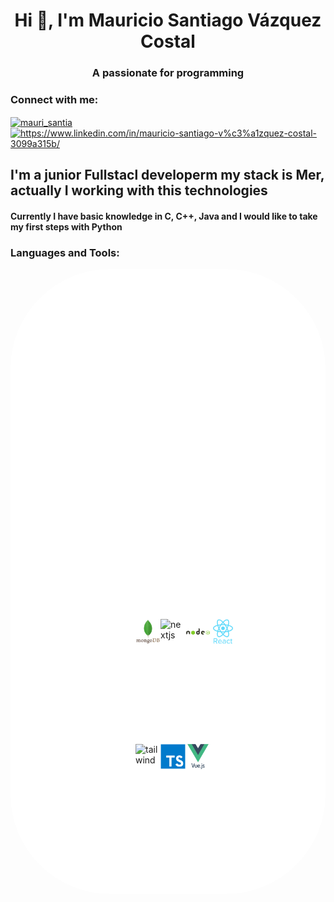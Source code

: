 <h1 align="center">Hi 👋, I'm Mauricio Santiago Vázquez Costal</h1>
<h3 align="center">A passionate for programming</h3>

<h3 align="left">Connect with me:</h3>
<p align="left">
<a href="https://twitter.com/mauri_santia" target="blank"><img align="center" src="https://raw.githubusercontent.com/rahuldkjain/github-profile-readme-generator/master/src/images/icons/Social/twitter.svg" alt="mauri_santia" height="30" width="40" /></a>
<a href="https://linkedin.com/in/https://www.linkedin.com/in/mauricio-santiago-v%c3%a1zquez-costal-3099a315b/" target="blank"><img align="center" src="https://raw.githubusercontent.com/rahuldkjain/github-profile-readme-generator/master/src/images/icons/Social/linked-in-alt.svg" alt="https://www.linkedin.com/in/mauricio-santiago-v%c3%a1zquez-costal-3099a315b/" height="30" width="40" /></a>
</p>

<h2>I'm a junior Fullstacl developerm my stack is Mer, actually I working with this technologies</h2>
<h4>Currently I have basic knowledge in C, C++, Java and I would like to take my first steps with Python</h4>
<h3 align="left">Languages and Tools:</h3>
<div style="background-color:white;padding:3vh;display:flex;flex-direction: column;border-radius:4vh">
<div style="display: flex;justify-content: space-between;align-items: center;margin:4vh">
    <img src="https://raw.githubusercontent.com/devicons/devicon/master/icons/css3/css3-original-wordmark.svg" alt="css3" width="40" height="40"/>
    <img src="https://raw.githubusercontent.com/devicons/devicon/master/icons/express/express-original-wordmark.svg" alt="express" width="40" height="40"/>
    <img src="https://raw.githubusercontent.com/devicons/devicon/master/icons/html5/html5-original-wordmark.svg" alt="html5" width="40" height="40"/>
     <img src="https://raw.githubusercontent.com/devicons/devicon/master/icons/javascript/javascript-original.svg" alt="javascript" width="40" height="40"/>
</div>

<div style=" display: flex;justify-content: space-between;align-items: center;margin:2vh">     
    <img src="https://raw.githubusercontent.com/devicons/devicon/master/icons/mongodb/mongodb-original-wordmark.svg" alt="mongodb" width="40" height="40"/>
     <img src="https://cdn.worldvectorlogo.com/logos/nextjs-2.svg" alt="nextjs" width="40" height="40"/>
     <img src="https://raw.githubusercontent.com/devicons/devicon/master/icons/nodejs/nodejs-original-wordmark.svg" alt="nodejs" width="40" height="40"/>
     <img src="https://raw.githubusercontent.com/devicons/devicon/master/icons/react/react-original-wordmark.svg" alt="react" width="40" height="40"/>
</div>

<div style=" display: flex;justify-content: space-between;align-items: center;margin:2vh">     
    <img src="https://www.vectorlogo.zone/logos/tailwindcss/tailwindcss-icon.svg" alt="tailwind" width="40" height="40"/> 
     <img src="https://raw.githubusercontent.com/devicons/devicon/master/icons/typescript/typescript-original.svg" alt="typescript" width="40" height="40"/>
     <img src="https://raw.githubusercontent.com/devicons/devicon/master/icons/vuejs/vuejs-original-wordmark.svg" alt="vuejs" width="40" height="40"/>
</div>
</div>
